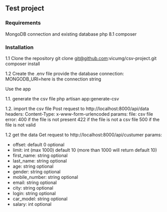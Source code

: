 ## Test project

### Requirements

MongoDB connection and existing database
php 8.1
composer

### Installation
1.1 Clone the repository
git clone git@github.com:vicumg/csv-project.git
composer install

1.2 Create the .env file
provide the database connection:
MONGODB_URI=here is the connection string

Use the app

1.1. generate the csv file
php artisan app:generate-csv

1.2. import the csv file
Post request to http://localhost:8000/api/data
headers: Content-Type: x-www-form-urlencoded
params: file: csv file
error:
400 if the file is not present
422 if the file is not a csv file
500 if the file is not valid

1.2 get the data
Get request to http://localhost:8000/api/custumer
params:
* offset: default 0 optional
* limit: int (max 1000) default 10 (more than 1000 will return default 10)
* first_name: string optional
* last_name: string optional
* age: string optional
* gender: string optional
* mobile_number: string optional
* email: string optional
* city: string optional
* login: string optional
* car_model: string optional
* salary: int optional
